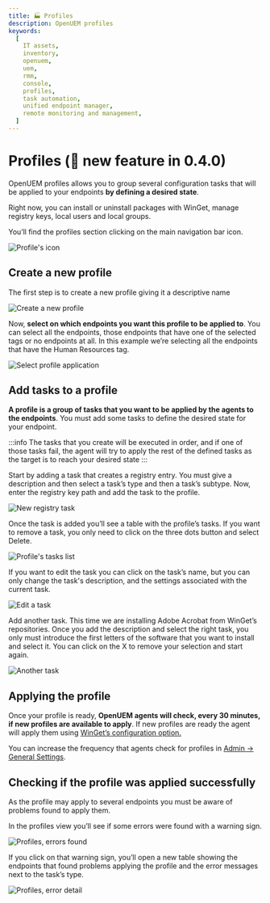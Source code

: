 ```yaml
---
title: 🏭 Profiles
description: OpenUEM profiles
keywords:
  [
    IT assets,
    inventory,
    openuem,
    uem,
    rmm,
    console,
    profiles,
    task automation,
    unified endpoint manager,
    remote monitoring and management,
  ]
---
```


# Profiles (🎯 new feature in 0.4.0)

OpenUEM profiles allows you to group several configuration tasks that will be applied to your endpoints **by defining a desired state**.

Right now, you can install or uninstall packages with WinGet, manage registry keys, local users and local groups.

You’ll find the profiles section clicking on the main navigation bar icon.

![Profile's icon](/img/console/profiles_icon.png)

## Create a new profile

The first step is to create a new profile giving it a descriptive name

![Create a new profile](/img/console/profiles_new.png)

Now, **select on which endpoints you want this profile to be applied to**. You can select all the endpoints, those endpoints that have one of the selected tags or no endpoints at all. In this example we’re selecting all the endpoints that have the Human Resources tag.

![Select profile application](/img/console/profiles_application.png)

## Add tasks to a profile

**A profile is a group of tasks that you want to be applied by the agents to the endpoints**. You must add some tasks to define the desired state for your endpoint. 

:::info
The tasks that you create will be executed in order, and if one of those tasks fail, the agent will try to apply the rest of the defined tasks as the target is to reach your desired state
:::

Start by adding a task that creates a registry entry. You must give a description and then select a task’s type and then a task’s subtype. Now, enter the registry key path and add the task to the profile.

![New registry task](/img/console/profiles_new_registry_task.png)

Once the task is added you’ll see a table with the profile’s tasks. If you want to remove a task, you only need to click on the three dots button and select Delete.

![Profile's tasks list](/img/console/profiles_task_list.png)

If you want to edit the task you can click on the task’s name, but you can only change the task's description, and the settings associated with the current task.

![Edit a task](/img/console/profiles_edit_task.png)

Add another task. This time we are installing Adobe Acrobat from WinGet’s repositories. Once you add the description and select the right task, you only must introduce the first letters of the software that you want to install and select it. You can click on the X to remove your selection and start again.

![Another task](/img/console/profiles_add_another_task.png)

## Applying the profile

Once your profile is ready, **OpenUEM agents will check, every 30 minutes, if new profiles are available to apply**. If new profiles are ready the agent will apply them using [WinGet’s configuration option.](https://learn.microsoft.com/en-us/windows/package-manager/configuration/)

You can increase the frequency that agents check for profiles in [Admin -> General Settings](/docs/05-Administration/06-general-settings.md).

## Checking if the profile was applied successfully

As the profile may apply to several endpoints you must be aware of problems found to apply them. 

In the profiles view you’ll see if some errors were found with a warning sign.

![Profiles, errors found](/img/console/profiles_errors_found.png)

If you click on that warning sign, you’ll open a new table showing the endpoints that found problems applying the profile and the error messages next to the task’s type.

![Profiles, error detail](/img/console/profiles_error_detail.png)